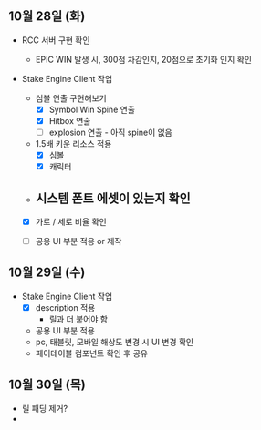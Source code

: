 
## 10월 28일 (화)

- RCC 서버 구현 확인
	- EPIC WIN 발생 시, 300점 차감인지, 20점으로 초기화 인지 확인

- Stake Engine Client 작업
	- 심볼 연출 구현해보기
		- [x] Symbol Win Spine 연출
		- [x] Hitbox 연출
		- [ ]  explosion 연출 - 아직 spine이 없음
	- 1.5배 키운 리소스 적용
		- [x] 심볼 
		- [x] 캐릭터
	- 시스템 폰트 에셋이 있는지 확인
		- 
	- [x] 가로 / 세로 비율 확인
	- [ ] 공용 UI 부분 적용 or 제작


## 10월 29일 (수)

- Stake Engine Client 작업
	- [x] description 적용
		- 릴과 더 붙어야 함
	-  공용 UI 부분 적용
	- pc, 태블릿, 모바일 해상도 변경 시 UI 변경 확인
	- 페이테이블 컴포넌트 확인 후 공유

## 10월 30일 (목)

- 릴 패딩 제거?
- 